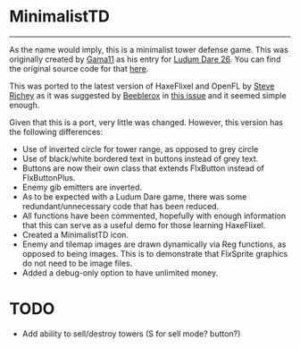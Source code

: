 # MinimalistTD
______________________________________________________

As the name would imply, this is a minimalist tower defense game. This was originally created by [Gama11](https://github.com/Gama11) as his entry for [Ludum Dare 26](http://www.ludumdare.com/compo/ludum-dare-26/?action=preview&uid=16160).  You can find the original source code for that [here](https://github.com/Gama11/LudumDare26).

This was ported to the latest version of HaxeFlixel and OpenFL by [Steve Richey](https://github.com/steverichey/) as it was suggested by [Beeblerox](https://github.com/Beeblerox) in [this issue](https://github.com/HaxeFlixel/flixel-demos/issues/25) and it seemed simple enough.
	
Given that this is a port, very little was changed. However, this version has the following differences:
* Use of inverted circle for tower range, as opposed to grey circle
* Use of black/white bordered text in buttons instead of grey text.
* Buttons are now their own class that extends FlxButton instead of FlxButtonPlus.
* Enemy gib emitters are inverted.
* As to be expected with a Ludum Dare game, there was some redundant/unnecessary code that has been reduced.
* All functions have been commented, hopefully with enough information that this can serve as a useful demo for those learning HaxeFlixel.
* Created a MinimalistTD icon.
* Enemy and tilemap images are drawn dynamically via Reg functions, as opposed to being images. This is to demonstrate that FlxSprite graphics do not need to be image files.
* Added a debug-only option to have unlimited money.

# TODO

* Add ability to sell/destroy towers (S for sell mode? button?)